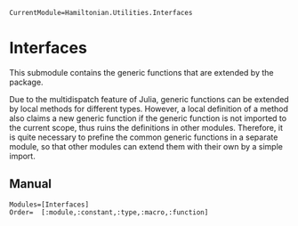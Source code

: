 ```@meta
CurrentModule=Hamiltonian.Utilities.Interfaces
```

# Interfaces

This submodule contains the generic functions that are extended by the package.

Due to the multidispatch feature of Julia, generic functions can be extended by local methods for different types. However, a local definition of a method also claims a new generic function if the generic function is not imported to the current scope, thus ruins the definitions in other modules. Therefore, it is quite necessary to prefine the common generic functions in a separate module, so that other modules can extend them with their own by a simple import.

## Manual

```@autodocs
Modules=[Interfaces]
Order=  [:module,:constant,:type,:macro,:function]
```
